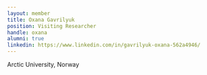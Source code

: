 ```yaml
---
layout: member
title: Oxana Gavrilyuk
position: Visiting Researcher
handle: oxana
alumni: true
linkedin: https://www.linkedin.com/in/gavrilyuk-oxana-562a4946/
---
```


Arctic University, Norway
